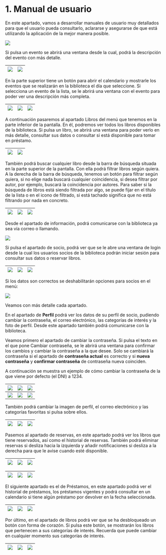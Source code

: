 
# <a name="_heading=h.2p2csry"></a>1. Manual de usuario
En este apartado, vamos a desarrollar manuales de usuario muy detallados para que el usuario pueda consultarlo, aclararse y asegurarse de que está utilizando la aplicación de la mejor manera posible.

![](./img-readme/Aspose.Words.f82aa36d-7984-4174-85ba-9e5ca902a6bf.001.jpeg)

Si pulsa un evento se abrirá una ventana desde la cual, podrá la descripción del evento con más detalle.

|![](./img-readme/Aspose.Words.f82aa36d-7984-4174-85ba-9e5ca902a6bf.002.jpeg)|![](./img-readme/Aspose.Words.f82aa36d-7984-4174-85ba-9e5ca902a6bf.003.jpeg)|
| -: | :- |

En la parte superior tiene un botón para abrir el calendario y mostrarle los eventos que se realizarán en la biblioteca el día que seleccione. Si selecciona un evento de la lista, se le abrirá una ventana con el evento para poder ver una descripción más completa.

|![](./img-readme/Aspose.Words.f82aa36d-7984-4174-85ba-9e5ca902a6bf.004.png)|![](./img-readme/Aspose.Words.f82aa36d-7984-4174-85ba-9e5ca902a6bf.005.jpeg)|![](Aspose.Words.f82aa36d-7984-4174-85ba-9e5ca902a6bf.006.jpeg)|
| :- | :- | :- |

A continuación pasaremos al apartado Libros del menú que tenemos en la parte inferior de la pantalla. En él, podremos ver todos los libros disponibles de la biblioteca. Si pulsa un libro, se abrirá una ventana para poder verlo en más detalle, consultar sus datos o consultar si está disponible para tomar en préstamo.


|![](./img-readme/Aspose.Words.f82aa36d-7984-4174-85ba-9e5ca902a6bf.007.jpeg)|![](./img-readme/Aspose.Words.f82aa36d-7984-4174-85ba-9e5ca902a6bf.008.jpeg)|
| -: | :- |

También podrá buscar cualquier libro desde la barra de búsqueda situada en la parte superior de la pantalla. Con ella podrá filtrar libros según quiera. A la derecha de la barra de búsqueda, tenemos un botón para filtrar según quiera, si no elige nada buscará cualquier coincidencia, si desea filtrar por autor, por ejemplo, buscará la coincidencia por autores. Para saber si la búsqueda de libros está siendo filtrada por algo, se puede fijar en el título de la lista o en el icono de filtrado, si está tachado significa que no está filtrando por nada en concreto.

|![](./img-readme/Aspose.Words.f82aa36d-7984-4174-85ba-9e5ca902a6bf.009.jpeg)|![](./img-readme/Aspose.Words.f82aa36d-7984-4174-85ba-9e5ca902a6bf.010.jpeg)|![](Aspose.Words.f82aa36d-7984-4174-85ba-9e5ca902a6bf.011.jpeg)|
| :- | :- | :- |

Desde el apartado de información, podrá comunicarse con la biblioteca ya sea vía correo o llamando.

![](./img-readme/Aspose.Words.f82aa36d-7984-4174-85ba-9e5ca902a6bf.012.jpeg)

Si pulsa el apartado de socio, podrá ver que se le abre una ventana de login desde la cual los usuarios socios de la biblioteca podrán iniciar sesión para consultar sus datos o reservar libros.


|![](./img-readme/Aspose.Words.f82aa36d-7984-4174-85ba-9e5ca902a6bf.013.jpeg)|![](./img-readme/Aspose.Words.f82aa36d-7984-4174-85ba-9e5ca902a6bf.014.jpeg)|![](Aspose.Words.f82aa36d-7984-4174-85ba-9e5ca902a6bf.015.jpeg)|
| :- | :- | :- |

Si los datos son correctos se deshabilitarán opciones para socios en el menú:

![](./img-readme/Aspose.Words.f82aa36d-7984-4174-85ba-9e5ca902a6bf.016.jpeg)

Veamos con más detalle cada apartado.

En el apartado de **Perfil** podrá ver los datos de su perfil de socio, pudiendo cambiar la contraseña, el correo electrónico, las categorías de interés y la foto de perfil. Desde este apartado también podrá comunicarse con la biblioteca.

Veamos primero el apartado de cambiar la contraseña. Si pulsa el texto en el que pone Cambiar contraseña, se le abrirá una ventana para confirmar los cambios y cambiar la contraseña a la que desee. Solo se cambiará la contraseña si el apartado de **contraseña actual** es correcto y si **nueva contraseña** y **confirmar contraseña** de contraseña nueva coinciden.






A continuación se muestra un ejemplo de cómo cambiar la contraseña de la que viene por defecto (el DNI) a 1234.


|![](./img-readme/Aspose.Words.f82aa36d-7984-4174-85ba-9e5ca902a6bf.017.jpeg)|![](./img-readme/Aspose.Words.f82aa36d-7984-4174-85ba-9e5ca902a6bf.018.jpeg)|![](./img-readme/Aspose.Words.f82aa36d-7984-4174-85ba-9e5ca902a6bf.019.jpeg)|
| :-: | :- | :- |
|![](./img-readme/Aspose.Words.f82aa36d-7984-4174-85ba-9e5ca902a6bf.020.jpeg)|![](./img-readme/Aspose.Words.f82aa36d-7984-4174-85ba-9e5ca902a6bf.021.jpeg)|![](./img-readme/Aspose.Words.f82aa36d-7984-4174-85ba-9e5ca902a6bf.022.jpeg)|





También podrá cambiar la imagen de perfil, el correo electrónico y las categorías favoritas si pulsa sobre ellos.

|![](./img-readme/Aspose.Words.f82aa36d-7984-4174-85ba-9e5ca902a6bf.023.jpeg)|![](./img-readme/Aspose.Words.f82aa36d-7984-4174-85ba-9e5ca902a6bf.024.jpeg)|![](./img-readme/Aspose.Words.f82aa36d-7984-4174-85ba-9e5ca902a6bf.025.jpeg)|
| :- | :- | :- |

Pasemos al apartado de reservas, en este apartado podrá ver los libros que tiene reservados, así como el historial de reservas. También podrá eliminar reservas si desliza hacia la izquierda y añadir notificaciones si desliza a la derecha para que le avise cuando esté disponible.

|![](./img-readme/Aspose.Words.f82aa36d-7984-4174-85ba-9e5ca902a6bf.026.jpeg)|![](./img-readme/Aspose.Words.f82aa36d-7984-4174-85ba-9e5ca902a6bf.027.jpeg)|![](./img-readme/Aspose.Words.f82aa36d-7984-4174-85ba-9e5ca902a6bf.028.jpeg)|
| :- | :- | :- |



|![](./img-readme/Aspose.Words.f82aa36d-7984-4174-85ba-9e5ca902a6bf.029.jpeg)|![](./img-readme/Aspose.Words.f82aa36d-7984-4174-85ba-9e5ca902a6bf.030.jpeg)|![](./img-readme/Aspose.Words.f82aa36d-7984-4174-85ba-9e5ca902a6bf.031.jpeg)|
| :- | :- | :- |

El siguiente apartado es el de Préstamos, en este apartado podrá ver el historial de préstamos, los préstamos vigentes y podrá consultar en un calendario si tiene algún préstamo por devolver en la fecha seleccionada.


|![](./img-readme/Aspose.Words.f82aa36d-7984-4174-85ba-9e5ca902a6bf.032.jpeg)|![](./img-readme/Aspose.Words.f82aa36d-7984-4174-85ba-9e5ca902a6bf.033.jpeg)|![](./img-readme/Aspose.Words.f82aa36d-7984-4174-85ba-9e5ca902a6bf.034.jpeg)|
| :- | :- | :- |

Por último, en el apartado de libros podrá ver que se ha desbloqueado un botón con forma de corazón. Si pulsa este botón, se mostrarán los libros que pertenecen a sus categorías de interés. Recuerda que puede cambiar en cualquier momento sus categorías de interés.


|![](./img-readme/Aspose.Words.f82aa36d-7984-4174-85ba-9e5ca902a6bf.035.jpeg)|![](./img-readme/Aspose.Words.f82aa36d-7984-4174-85ba-9e5ca902a6bf.036.jpeg)|![](./img-readme/Aspose.Words.f82aa36d-7984-4174-85ba-9e5ca902a6bf.037.jpeg)|
| :- | :- | :- |
